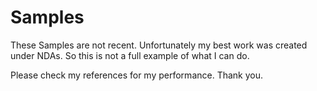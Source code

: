 # Samples
These Samples are not recent. Unfortunately my best work was created under NDAs. So this is not a full example of what I can do. 

Please check my references for my performance. Thank you.
